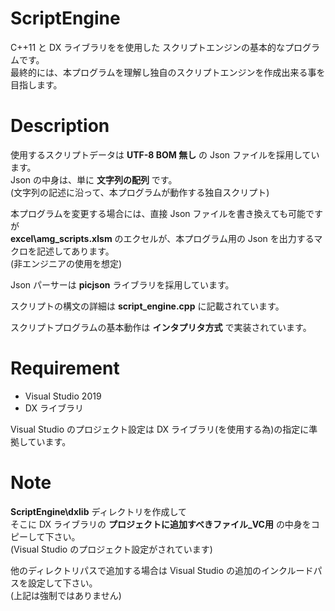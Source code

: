 # ScriptEngine

C++11 と DX ライブラリをを使用した  スクリプトエンジンの基本的なプログラムです。  
最終的には、本プログラムを理解し独自のスクリプトエンジンを作成出来る事を目指します。

# Description

使用するスクリプトデータは __UTF-8 BOM 無し__ の Json ファイルを採用しています。  
Json の中身は、単に __文字列の配列__ です。  
(文字列の記述に沿って、本プログラムが動作する独自スクリプト)  

本プログラムを変更する場合には、直接 Json ファイルを書き換えても可能ですが  
__excel\amg_scripts.xlsm__ のエクセルが、本プログラム用の Json を出力するマクロを記述してあります。  
(非エンジニアの使用を想定)

Json パーサーは __picjson__ ライブラリを採用しています。 

スクリプトの構文の詳細は __script_engine.cpp__ に記載されています。

スクリプトプログラムの基本動作は __インタプリタ方式__ で実装されています。

# Requirement

* Visual Studio 2019
* DX ライブラリ

Visual Studio のプロジェクト設定は DX ライブラリ(を使用する為)の指定に準拠しています。

# Note

__ScriptEngine\dxlib__ ディレクトリを作成して  
そこに DX ライブラリの __プロジェクトに追加すべきファイル_VC用__ の中身をコピーして下さい。  
(Visual Studio のプロジェクト設定がされています)

他のディレクトリパスで追加する場合は Visual Studio の追加のインクルードパスを設定して下さい。  
(上記は強制ではありません)
